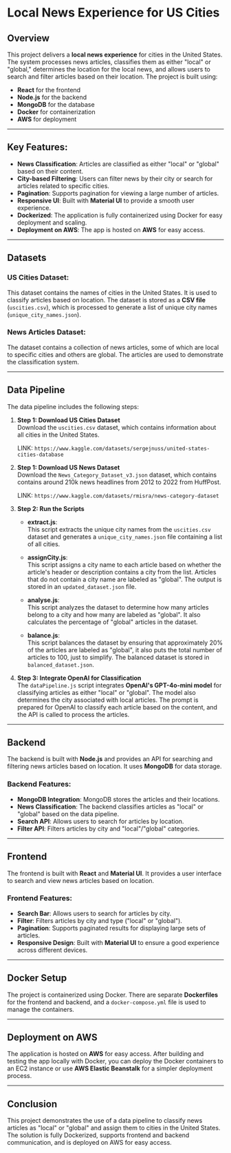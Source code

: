 # **Local News Experience for US Cities**

## **Overview**

This project delivers a **local news experience** for cities in the United States. The system processes news articles, classifies them as either "local" or "global," determines the location for the local news, and allows users to search and filter articles based on their location. The project is built using:

- **React** for the frontend
- **Node.js** for the backend
- **MongoDB** for the database
- **Docker** for containerization
- **AWS** for deployment

---

## **Key Features**:

- **News Classification**: Articles are classified as either "local" or "global" based on their content.
- **City-based Filtering**: Users can filter news by their city or search for articles related to specific cities.
- **Pagination**: Supports pagination for viewing a large number of articles.
- **Responsive UI**: Built with **Material UI** to provide a smooth user experience.
- **Dockerized**: The application is fully containerized using Docker for easy deployment and scaling.
- **Deployment on AWS**: The app is hosted on **AWS** for easy access.

---

## **Datasets**

### **US Cities Dataset**:

This dataset contains the names of cities in the United States. It is used to classify articles based on location. The dataset is stored as a **CSV file** (`uscities.csv`), which is processed to generate a list of unique city names (`unique_city_names.json`).

### **News Articles Dataset**:

The dataset contains a collection of news articles, some of which are local to specific cities and others are global. The articles are used to demonstrate the classification system.

---

## **Data Pipeline**

The data pipeline includes the following steps:

1. **Step 1: Download US Cities Dataset**  
   Download the `uscities.csv` dataset, which contains information about all cities in the United States.

   LINK: `https://www.kaggle.com/datasets/sergejnuss/united-states-cities-database`

2. **Step 1: Download US News Dataset**  
   Download the `News_Category_Dataset_v3.json` dataset, which contains contains around 210k news headlines from 2012 to 2022 from HuffPost.

   LINK: `https://www.kaggle.com/datasets/rmisra/news-category-dataset`

3. **Step 2: Run the Scripts**

   - **extract.js**:  
     This script extracts the unique city names from the `uscities.csv` dataset and generates a `unique_city_names.json` file containing a list of all cities.

   - **assignCity.js**:  
     This script assigns a city name to each article based on whether the article's header or description contains a city from the list. Articles that do not contain a city name are labeled as "global". The output is stored in an `updated_dataset.json` file.

   - **analyse.js**:  
     This script analyzes the dataset to determine how many articles belong to a city and how many are labeled as "global". It also calculates the percentage of "global" articles in the dataset.

   - **balance.js**:  
     This script balances the dataset by ensuring that approximately 20% of the articles are labeled as "global", it also puts the total number of articles to 100, just to simplify. The balanced dataset is stored in `balanced_dataset.json`.

4. **Step 3: Integrate OpenAI for Classification**  
   The `dataPipeline.js` script integrates **OpenAI's GPT-4o-mini model** for classifying articles as either "local" or "global". The model also determines the city associated with local articles. The prompt is prepared for OpenAI to classify each article based on the content, and the API is called to process the articles.

---

## **Backend**

The backend is built with **Node.js** and provides an API for searching and filtering news articles based on location. It uses **MongoDB** for data storage.

### **Backend Features**:

- **MongoDB Integration**: MongoDB stores the articles and their locations.
- **News Classification**: The backend classifies articles as "local" or "global" based on the data pipeline.
- **Search API**: Allows users to search for articles by location.
- **Filter API**: Filters articles by city and "local"/"global" categories.

---

## **Frontend**

The frontend is built with **React** and **Material UI**. It provides a user interface to search and view news articles based on location.

### **Frontend Features**:

- **Search Bar**: Allows users to search for articles by city.
- **Filter**: Filters articles by city and type ("local" or "global").
- **Pagination**: Supports paginated results for displaying large sets of articles.
- **Responsive Design**: Built with **Material UI** to ensure a good experience across different devices.

---

## **Docker Setup**

The project is containerized using Docker. There are separate **Dockerfiles** for the frontend and backend, and a `docker-compose.yml` file is used to manage the containers.

---

## **Deployment on AWS**

The application is hosted on **AWS** for easy access. After building and testing the app locally with Docker, you can deploy the Docker containers to an EC2 instance or use **AWS Elastic Beanstalk** for a simpler deployment process.

---

## **Conclusion**

This project demonstrates the use of a data pipeline to classify news articles as "local" or "global" and assign them to cities in the United States. The solution is fully Dockerized, supports frontend and backend communication, and is deployed on AWS for easy access.
